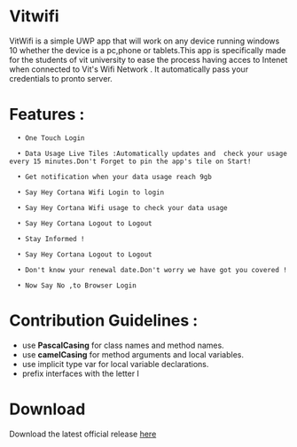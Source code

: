 
Vitwifi 
========
VitWifi  is a simple UWP app that will work on any device running windows 10 whether the device is a  pc,phone or tablets.This app is specifically made for  the students of vit university to ease the process  having acces to  Intenet when  connected  to Vit's Wifi Network . It automatically pass your credentials to pronto server.
                

Features :
========
      • One Touch Login
      
      • Data Usage Live Tiles :Automatically updates and  check your usage every 15 minutes.Don't Forget to pin the app's tile on Start!
    
      • Get notification when your data usage reach 9gb
                   
      • Say Hey Cortana Wifi Login to login
                   
      • Say Hey Cortana Wifi usage to check your data usage   
                  
      • Say Hey Cortana Logout to Logout
      
      • Stay Informed !
      
      • Say Hey Cortana Logout to Logout
      
      • Don't know your renewal date.Don't worry we have got you covered !
      
      • Now Say No ,to Browser Login
      
      

Contribution Guidelines :
========
  - use **PascalCasing** for class names and method names.
  - use  **camelCasing** for method arguments and local variables.
  - use implicit type var for local variable declarations.
  - prefix interfaces with the letter I
  
  
Download
========
Download the latest official release [here](https://www.microsoft.com/store/apps/9n59kdvh84br)
      
      
      
